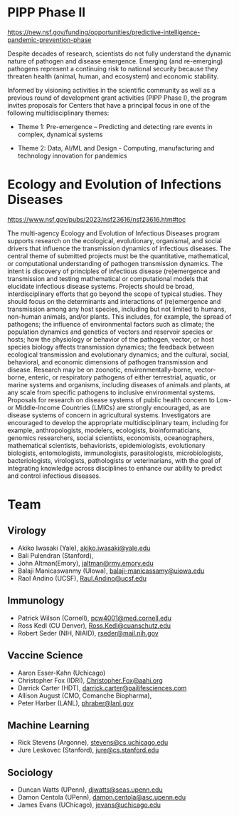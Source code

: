 # PIPP Phase II

https://new.nsf.gov/funding/opportunities/predictive-intelligence-pandemic-prevention-phase

Despite decades of research, scientists do not fully understand the dynamic nature of pathogen and disease emergence. Emerging (and re-emerging) pathogens represent a continuing risk to national security because they threaten health (animal, human, and ecosystem) and economic stability. 

Informed by visioning activities in the scientific community as well as a previous round of development grant activities (PIPP Phase I), the program invites proposals for Centers that have a principal focus in one of the following multidisciplinary themes:

+ Theme 1: Pre-emergence – Predicting and detecting rare events in complex, dynamical systems 

+ Theme 2: Data, AI/ML and Design - Computing, manufacturing and technology innovation for pandemics 

# Ecology and Evolution of Infections Diseases

https://www.nsf.gov/pubs/2023/nsf23616/nsf23616.htm#toc

The multi-agency Ecology and Evolution of Infectious Diseases program supports research on the ecological, evolutionary, organismal, and social drivers that influence the transmission dynamics of infectious diseases. The central theme of submitted projects must be the quantitative, mathematical, or computational understanding of pathogen transmission dynamics. The intent is discovery of principles of infectious disease (re)emergence and transmission and testing mathematical or computational models that elucidate infectious disease systems. Projects should be broad, interdisciplinary efforts that go beyond the scope of typical studies. They should focus on the determinants and interactions of (re)emergence and transmission among any host species, including but not limited to humans, non-human animals, and/or plants. This includes, for example, the spread of pathogens; the influence of environmental factors such as climate; the population dynamics and genetics of vectors and reservoir species or hosts; how the physiology or behavior of the pathogen, vector, or host species biology affects transmission dynamics; the feedback between ecological transmission and evolutionary dynamics; and the cultural, social, behavioral, and economic dimensions of pathogen transmission and disease. Research may be on zoonotic, environmentally-borne, vector-borne, enteric, or respiratory pathogens of either terrestrial, aquatic, or marine systems and organisms, including diseases of animals and plants, at any scale from specific pathogens to inclusive environmental systems. Proposals for research on disease systems of public health concern to Low- or Middle-Income Countries (LMICs) are strongly encouraged, as are disease systems of concern in agricultural systems. Investigators are encouraged to develop the appropriate multidisciplinary team, including for example, anthropologists, modelers, ecologists, bioinformaticians, genomics researchers, social scientists, economists, oceanographers, mathematical scientists, behaviorists, epidemiologists, evolutionary biologists, entomologists, immunologists, parasitologists, microbiologists, bacteriologists, virologists, pathologists or veterinarians, with the goal of integrating knowledge across disciplines to enhance our ability to predict and control infectious diseases.

# Team


## Virology 

* Akiko Iwasaki (Yale), akiko.iwasaki@yale.edu
* Bali Pulendran (Stanford), 
* John Altman(Emory), jaltman@rmy.emory.edu
* Balaji Manicaswanmy (UIowa), balaji-manicassamy@uiowa.edu 
* Raol Andino (UCSF), Raul.Andino@ucsf.edu 

## Immunology 

* Patrick Wilson (Cornell), pcw4001@med.cornell.edu
* Ross Kedl (CU Denver), Ross.Kedl@cuanschutz.edu
* Robert Seder (NIH, NIAID), rseder@mail.nih.gov

## Vaccine Science 

* Aaron Esser-Kahn (Uchicago)
* Christopher Fox (IDRI), Christopher.Fox@aahi.org
* Darrick Carter (HDT), darrick.carter@pailifesciences.com
* Allison August (CMO, Comanche Biopharma), 
* <tentative> Peter Harber (LANL), phraber@lanl.gov 

## Machine Learning

* Rick Stevens (Argonne), stevens@cs.uchicago.edu 
* <tentative> Jure Leskovec (Stanford), jure@cs.stanford.edu

## Sociology 

* <tentative> Duncan Watts (UPenn), djwatts@seas.upenn.edu
* <tentative> Damon Centola (UPenn), damon.centola@asc.upenn.edu
* <tentative> James Evans (UChicago), jevans@uchicago.edu